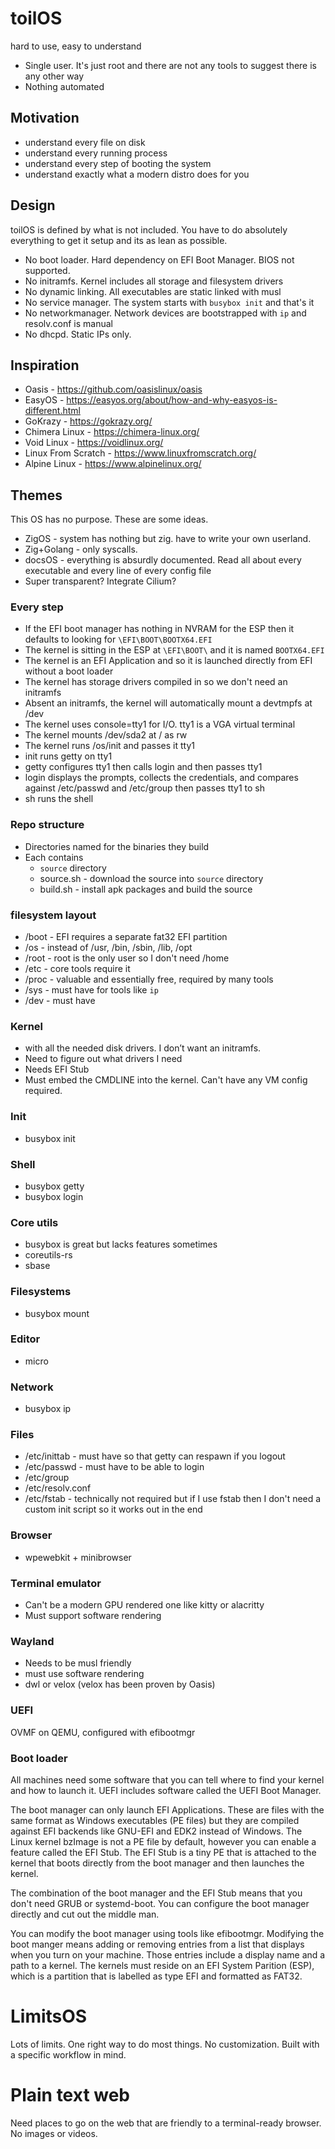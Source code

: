 # toilOS

hard to use, easy to understand


* Single user. It's just root and there are not any tools to suggest there is any other way
* Nothing automated

## Motivation
* understand every file on disk
* understand every running process
* understand every step of booting the system
* understand exactly what a modern distro does for you

## Design
toilOS is defined by what is not included. You have to do absolutely everything to get it setup and its as lean as possible.
* No boot loader. Hard dependency on EFI Boot Manager. BIOS not supported.
* No initramfs. Kernel includes all storage and filesystem drivers
* No dynamic linking. All executables are static linked with musl
* No service manager. The system starts with `busybox init` and that's it
* No networkmanager. Network devices are bootstrapped with `ip` and resolv.conf is manual
* No dhcpd. Static IPs only.


## Inspiration
* Oasis - https://github.com/oasislinux/oasis
* EasyOS - https://easyos.org/about/how-and-why-easyos-is-different.html
* GoKrazy - https://gokrazy.org/
* Chimera Linux - https://chimera-linux.org/
* Void Linux - https://voidlinux.org/
* Linux From Scratch - https://www.linuxfromscratch.org/
* Alpine Linux - https://www.alpinelinux.org/

## Themes
This OS has no purpose. These are some ideas.
* ZigOS - system has nothing but zig. have to write your own userland.
* Zig+Golang - only syscalls.
* docsOS - everything is absurdly documented. Read all about every executable and every line of every config file
* Super transparent? Integrate Cilium?

### Every step
* If the EFI boot manager has nothing in NVRAM for the ESP then it defaults to looking for `\EFI\BOOT\BOOTX64.EFI`
* The kernel is sitting in the ESP at `\EFI\BOOT\` and it is named `BOOTX64.EFI`
* The kernel is an EFI Application and so it is launched directly from EFI without a boot loader
* The kernel has storage drivers compiled in so we don't need an initramfs
* Absent an initramfs, the kernel will automatically mount a devtmpfs at /dev
* The kernel uses console=tty1 for I/O. tty1 is a VGA virtual terminal
* The kernel mounts /dev/sda2 at / as rw
* The kernel runs /os/init and passes it tty1
* init runs getty on tty1
* getty configures tty1 then calls login and then passes tty1
* login displays the prompts, collects the credentials, and compares against /etc/passwd and /etc/group then passes tty1 to sh
* sh runs the shell


### Repo structure
* Directories named for the binaries they build
* Each contains
    * `source` directory
    * source.sh - download the source into `source` directory
    * build.sh - install apk packages and build the source

###  filesystem layout
* /boot - EFI requires a separate fat32 EFI partition
* /os - instead of /usr, /bin, /sbin, /lib, /opt
* /root - root is the only user so I don't need /home
* /etc - core tools require it
* /proc - valuable and essentially free, required by many tools
* /sys - must have for tools like `ip`
* /dev - must have



### Kernel
* with all the needed disk drivers. I don’t want an initramfs.
* Need to figure out what drivers I need
* Needs EFI Stub
* Must embed the CMDLINE into the kernel. Can't have any VM config required.


### Init
* busybox init

### Shell
* busybox getty
* busybox login

### Core utils
* busybox is great but lacks features sometimes
* coreutils-rs
* sbase

### Filesystems
* busybox mount


### Editor
* micro

### Network
* busybox ip

### Files
* /etc/inittab - must have so that getty can respawn if you logout
* /etc/passwd - must have to be able to login
* /etc/group
* /etc/resolv.conf
* /etc/fstab - technically not required but if I use fstab then I don't need a custom init script so it works out in the end

### Browser
* wpewebkit + minibrowser

### Terminal emulator
* Can't be a modern GPU rendered one like kitty or alacritty
* Must support software rendering

### Wayland
* Needs to be musl friendly
* must use software rendering
* dwl or velox (velox has been proven by Oasis)

### UEFI
OVMF on QEMU, configured with efibootmgr


### Boot loader
All machines need some software that you can tell where to find your kernel and how to launch it. UEFI includes software called the UEFI Boot Manager.

The boot manager can only launch EFI Applications. These are files with the same format as Windows executables (PE files) but they are compiled against EFI backends like GNU-EFI and EDK2 instead of Windows. The Linux kernel bzImage is not a PE file by default, however you can enable a feature called the EFI Stub. The EFI Stub is a tiny PE that is attached to the kernel that boots directly from the boot manager and then launches the kernel.

The combination of the boot manager and the EFI Stub means that you don't need GRUB or systemd-boot. You can configure the boot manager directly and cut out the middle man.

You can modify the boot manager using tools like efibootmgr. Modifying the boot manger means adding or removing entries from a list that displays when you turn on your machine. Those entries include a display name and a path to a kernel. The kernels must reside on an EFI System Parition (ESP), which is a partition that is labelled as type EFI and formatted as FAT32.


# LimitsOS

Lots of limits. One right way to do most things. No customization. Built with a specific workflow in mind.

# Plain text web

Need places to go on the web that are friendly to a terminal-ready browser. No images or videos.
